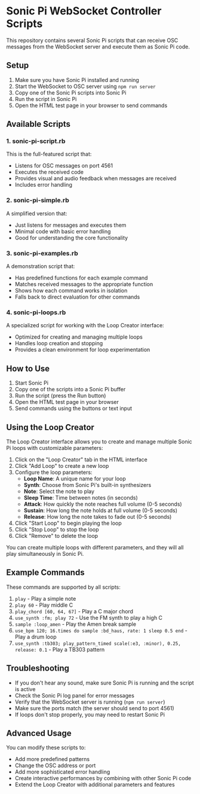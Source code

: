 # Sonic Pi WebSocket Controller Scripts

This repository contains several Sonic Pi scripts that can receive OSC messages from the WebSocket server and execute them as Sonic Pi code.

## Setup

1. Make sure you have Sonic Pi installed and running
2. Start the WebSocket to OSC server using `npm run server`
3. Copy one of the Sonic Pi scripts into Sonic Pi
4. Run the script in Sonic Pi
5. Open the HTML test page in your browser to send commands

## Available Scripts

### 1. sonic-pi-script.rb

This is the full-featured script that:
- Listens for OSC messages on port 4561
- Executes the received code
- Provides visual and audio feedback when messages are received
- Includes error handling

### 2. sonic-pi-simple.rb

A simplified version that:
- Just listens for messages and executes them
- Minimal code with basic error handling
- Good for understanding the core functionality

### 3. sonic-pi-examples.rb

A demonstration script that:
- Has predefined functions for each example command
- Matches received messages to the appropriate function
- Shows how each command works in isolation
- Falls back to direct evaluation for other commands

### 4. sonic-pi-loops.rb

A specialized script for working with the Loop Creator interface:
- Optimized for creating and managing multiple loops
- Handles loop creation and stopping
- Provides a clean environment for loop experimentation

## How to Use

1. Start Sonic Pi
2. Copy one of the scripts into a Sonic Pi buffer
3. Run the script (press the Run button)
4. Open the HTML test page in your browser
5. Send commands using the buttons or text input

## Using the Loop Creator

The Loop Creator interface allows you to create and manage multiple Sonic Pi loops with customizable parameters:

1. Click on the "Loop Creator" tab in the HTML interface
2. Click "Add Loop" to create a new loop
3. Configure the loop parameters:
   - **Loop Name**: A unique name for your loop
   - **Synth**: Choose from Sonic Pi's built-in synthesizers
   - **Note**: Select the note to play
   - **Sleep Time**: Time between notes (in seconds)
   - **Attack**: How quickly the note reaches full volume (0-5 seconds)
   - **Sustain**: How long the note holds at full volume (0-5 seconds)
   - **Release**: How long the note takes to fade out (0-5 seconds)
4. Click "Start Loop" to begin playing the loop
5. Click "Stop Loop" to stop the loop
6. Click "Remove" to delete the loop

You can create multiple loops with different parameters, and they will all play simultaneously in Sonic Pi.

## Example Commands

These commands are supported by all scripts:

1. `play` - Play a simple note
2. `play 60` - Play middle C
3. `play_chord [60, 64, 67]` - Play a C major chord
4. `use_synth :fm; play 72` - Use the FM synth to play a high C
5. `sample :loop_amen` - Play the Amen break sample
6. `use_bpm 120; 16.times do sample :bd_haus, rate: 1 sleep 0.5 end` - Play a drum loop
7. `use_synth :tb303; play_pattern_timed scale(:e3, :minor), 0.25, release: 0.1` - Play a TB303 pattern

## Troubleshooting

- If you don't hear any sound, make sure Sonic Pi is running and the script is active
- Check the Sonic Pi log panel for error messages
- Verify that the WebSocket server is running (`npm run server`)
- Make sure the ports match (the server should send to port 4561)
- If loops don't stop properly, you may need to restart Sonic Pi

## Advanced Usage

You can modify these scripts to:
- Add more predefined patterns
- Change the OSC address or port
- Add more sophisticated error handling
- Create interactive performances by combining with other Sonic Pi code
- Extend the Loop Creator with additional parameters and features 